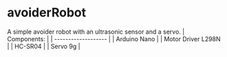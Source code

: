 # avoiderRobot
A simple avoider robot with an ultrasonic sensor and a servo.
| Components:         |
| ------------------- |
| Arduino Nano        |
| Motor Driver L298N  |
| HC-SR04             |
| Servo 9g            |
